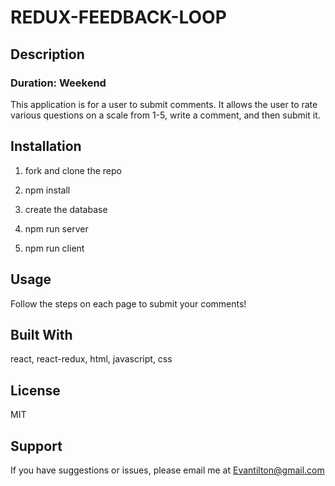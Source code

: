 # REDUX-FEEDBACK-LOOP
## Description
### Duration: Weekend

This application is for a user to submit comments.  It allows the user to rate various questions on a scale from 1-5, write a comment, and then submit it.

## Installation

1. fork and clone the repo

2. npm install

3. create the database

4. npm run server

5. npm run client

## Usage
Follow the steps on each page to submit your comments!

## Built With

react, react-redux, html, javascript, css

## License
MIT

## Support
If you have suggestions or issues, please email me at Evantilton@gmail.com
